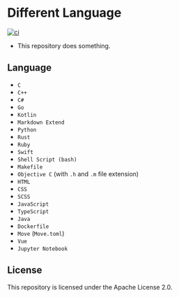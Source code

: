 # Different Language
[![ci](https://github.com/ttiimmothy/different-languages/actions/workflows/ci.yml/badge.svg)](https://github.com/ttiimmothy/different-languages/actions/workflows/ci.yml)

- This repository does something.

## Language

- `C`
- `C++`
- `C#`
- `Go`
- `Kotlin`
- `Markdown Extend`
- `Python`
- `Rust`
- `Ruby`
- `Swift`
- `Shell Script (bash)`
- `Makefile`
- `Objective C` (with `.h` and `.m` file extension)
- `HTML`
- `CSS`
- `SCSS`
- `JavaScript`
- `TypeScript`
- `Java`
- `Dockerfile`
- `Move` (`Move.toml`)
- `Vue`
- `Jupyter Notebook`

## License

This repository is licensed under the Apache License 2.0.